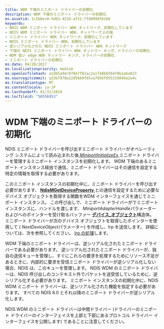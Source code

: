 ```yaml
---
title: WDM 下端のミニポート ドライバーの初期化
description: WDM 下端のミニポート ドライバーの初期化
ms.assetid: 1c5b0ec0-5d63-423d-af21-ffd8990f6160
keywords:
- NDIS WDM ミニポート ドライバー WDK ネットワーク、初期化しています
- NDIS WDM ミニポート ドライバー WDK、ネットワーク上の端
- ミニポート ドライバー WDK ネットワーク、初期化しています
- NDIS ミニポート ドライバー WDK、初期化しています
- 逆シリアル化された NDIS ミニポート ドライバー WDK ネットワーク
- 下端の NDIS ミニポート ドライバー WDK ネットワー キング、ドライバーの初期化
- WDM 低い edge WDK ネットワー キング、ドライバーの初期化
- ミニポート ドライバーの初期化
ms.date: 04/20/2017
ms.localizationpriority: medium
ms.openlocfilehash: a1db5a94c97047f82ac2a1f48b8f64f0b1a6a023
ms.sourcegitcommit: a33b7978e22d5bb9f65ca7056f955319049a2e4c
ms.translationtype: MT
ms.contentlocale: ja-JP
ms.lasthandoff: 01/31/2019
ms.locfileid: "56556953"
---
```

# <a name="initializing-a-miniport-driver-with-a-wdm-lower-edge"></a>WDM 下端のミニポート ドライバーの初期化





NDIS ミニポート ドライバーを呼び出すミニポート ドライバーがオペレーティング システムによって読み込まれた後[ *MiniportInitializeEx* ](https://msdn.microsoft.com/library/windows/hardware/ff559389)ミニポート ドライバーを管理するミニポート インスタンスを初期化します。 WDM 下端のあるミニポート インスタンス経由で通信、ミニポート ドライバーはその通信を設定する特定の情報を取得する必要があります。

このミニポート インスタンスの初期化中に、ミニポート ドライバーを呼び出す必要があります、 [ **NdisMGetDeviceProperty** ](https://msdn.microsoft.com/library/windows/hardware/ff563592)との通信を設定するために必要なデバイス オブジェクトを取得する関数をWDM インターフェイスを通じてミニポート インスタンス。 この呼び出しで、ミニポート ドライバーがでミニポート インスタンスに、ハンドルを渡します、 *MiniportAdapterHandle*パラメーターおよびへのポインターを受け取るバッファー [**デバイス\_オブジェクト**](https://msdn.microsoft.com/library/windows/hardware/ff543147)構造体。 ミニポート ドライバーが次のデバイス オブジェクトを取得したポインターを使用して ( *NextDeviceObject*パラメーター) を作成し、Irp を送信します。 詳細については、次を参照してください。 [Irp の処理](https://msdn.microsoft.com/library/windows/hardware/ff546847)します。

WDM 下端のミニポート ドライバーは、逆シリアル化されたミニポート ドライバーである必要があります。 逆シリアル化されたミニポート ドライバーが、独自の送信キューを管理し、すぐにこれらの要求を処理するためにリソース不足があるときに、内部的に要求を受信ミニポート ドライバーが逆シリアル化しない場合、NDIS は、このキューを管理します。 NDIS WDM のミニポート ドライバーは、NDIS 呼び出しのコンテキスト外でパケットを送受信しているために、逆シリアル化する必要があります。 ミニポート インスタンスの初期化中に、NDIS WDM ミニポート ドライバーは、逆シリアル化された機能を指定する必要があります。 すべての NDIS 6.0 とそれ以降のミニポート ドライバーが逆シリアル化します。

NDIS WDM のミニポート ドライバーは中間ドライバー (ドライバーのミニポート ドライバーのインターフェイスを上部と下部にあるプロトコル ドライバー インターフェイスを公開します) であることに注意してください。

 

 






